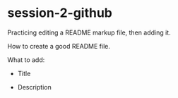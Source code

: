 # session-2-github
Practicing editing a README markup file, then adding it.

How to create a good README file.

What to add:

- Title


- Description